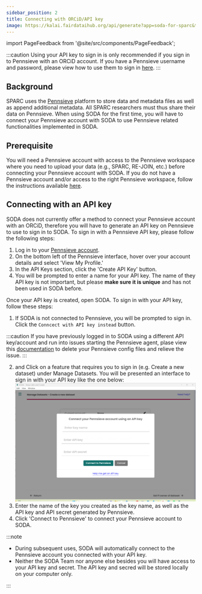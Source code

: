```yaml
---
sidebar_position: 2
title: Connecting with ORCiD/API key
image: https://kalai.fairdataihub.org/api/generate?app=soda-for-sparc&title=Connecting%20with%20ORCiD%2FAPI%20key&description=How%20to%20connect%20Pennsieve%20to%20SODA%20with%20an%20API%20key&org=fairdataihub
---
```


import PageFeedback from '@site/src/components/PageFeedback';

:::caution
Using your API key to sign in is only recommended if you sign in to Pennsieve with an ORCiD account.
If you have a Pennsieve username and password, please view how to use them to sign in [here](./connecting-with-username-password).
:::

## Background

SPARC uses the [Pennsieve](https://app.pennsieve.net/) platform to store data and metadata files as well as append additional metadata. All SPARC researchers must thus share their data on Pennsieve. When using SODA for the first time, you will have to connect your Pennsieve account with SODA to use Pennsieve related functionalities implemented in SODA.

## Prerequisite

You will need a Pennsieve account with access to the Pennsieve workspace where you need to upload your data (e.g., SPARC, RE-JOIN, etc.) before connecting your Pennsieve account with SODA. If you do not have a Pennsieve account and/or access to the right Pennsieve workspace, follow the instructions available [here](../how-to/how-to-get-a-pennsieve-account).

## Connecting with an API key

SODA does not currently offer a method to connect your Pennsieve account with an ORCiD, therefore you will have to generate an API key on Pennsieve to use to sign in to SODA.
To sign in with a Pennsieve API key, please follow the following steps:

1. Log in to your [Pennsieve account](https://app.pennsieve.io/).
2. On the bottom left of the Pennsieve interface, hover over your account details and select 'View My Profile.'
3. In the API Keys section, click the 'Create API Key' button.
4. You will be prompted to enter a name for your API key. The name of they API key is not important, but please **make sure it is unique** and has not been used in SODA before.

Once your API key is created, open SODA. To sign in with your API key, follow these steps:

1. If SODA is not connected to Pennsieve, you will be prompted to sign in. Click the `Conncect with API key instead` button.

:::caution
If you have previously logged in to SODA using a different API key/account and run into issues starting the Pennsieve agent, plase view this [documentation](../common-errors/deleting-pennsieve-config-files)
to delete your Pennsieve config files and relieve the issue.
:::

2. and Click on a feature that requires you to sign in (e.g. Create a new dataset) under Manage Datasets. You will be presented an interface to sign in with your API key like the one below:
   ![](https://github.com/fairdataihub/SODA-for-SPARC/blob/main/docs/documentation/Connect-to-pennsieve/pennsieve-api-key-sign-in.png?raw=true)
3. Enter the name of the key you created as the key name, as well as the API key and API secret generated by Pennsieve.
4. Click 'Connect to Pennsieve' to connect your Pennsieve account to SODA.

:::note

- During subsequent uses, SODA will automatically connect to the Pennsieve account you connected with your API key.
- Neither the SODA Team nor anyone else besides you will have access to your API key and secret. The API key and secred will be stored locally on your computer only.

:::

<PageFeedback />
